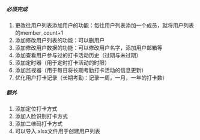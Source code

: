 ##### 必须完成
1. 更改往用户列表添加用户的功能：每往用户列表添加一个成员，就将用户列表的member_count+1
2. 添加修改用户列表的功能：可以删用户
3. 添加修改用户数据的功能：可以修改用户名字，添加用户邮箱等
4. 添加查看用户参与过的打卡活动历史（过期与未过期）
5. 添加定时器（用于定时打卡活动的时限）
6. 添加监视器（用于每日将长期考勤打卡活动的信息更新）
7. 优化用户打卡记录（长期考勤：记录一周，一月，一年的打卡数）

##### 额外
1. 添加定位打卡方式
2. 添加人脸识别打卡方式
3. 添加二维码打卡方式
4. 可以导入.xlsx文件用于创建用户列表